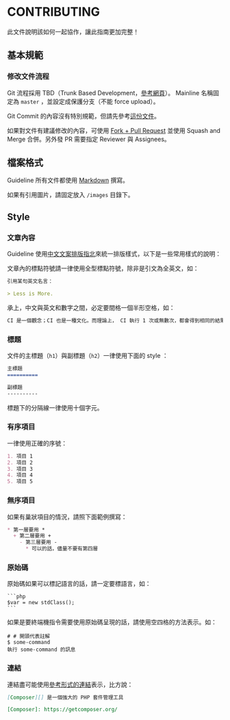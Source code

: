 CONTRIBUTING
==========

此文件說明該如何一起協作，讓此指南更加完整！

基本規範
----------

### 修改文件流程

Git 流程採用 TBD（Trunk Based Development，[參考網頁](http://paulhammant.com/2013/04/05/what-is-trunk-based-development/)）。 Mainline 名稱固定為 `master` ，並設定成保護分支（不能 force upload）。

Git Commit 的內容沒有特別規範，但請先參考[這份文件](https://blog.louie.lu/2017/03/21/%E5%A6%82%E4%BD%95%E5%AF%AB%E4%B8%80%E5%80%8B-git-commit-message/)。

如果對文件有建議修改的內容，可使用 [Fork + Pull Request](https://git-scm.com/book/zh-tw/v2/GitHub-%E5%8F%83%E8%88%87%E4%B8%80%E5%80%8B%E5%B0%88%E6%A1%88) 並使用 Squash and Merge 合併。另外發 PR 需要指定 Reviewer 與 Assignees。

檔案格式
----------

Guideline 所有文件都使用 [Markdown][] 撰寫。

如果有引用圖片，請固定放入 `/images` 目錄下。

Style
----------

### 文章內容

Guideline 使用[中文文案排版指北](https://github.com/sparanoid/chinese-copywriting-guidelines/blob/master/README.md)來統一排版樣式，以下是一些常用樣式的說明：

文章內的標點符號請一律使用全型標點符號，除非是引文為全英文，如：

```markdown
引用某句英文名言：

> Less is More.
```

承上，中文與英文和數字之間，必定要間格一個半形空格，如：

```markdown
CI 是一個觀念；CI 也是一種文化。而理論上， CI 執行 1 次或無數次，都會得到相同的結果。
```

### 標題

文件的主標題（`h1`）與副標題（`h2`）一律使用下面的 style ：

```markdown
主標題
==========

副標題
----------
```

標題下的分隔線一律使用十個字元。

### 有序項目

一律使用正確的序號：

```markdown
1. 項目 1
2. 項目 2
3. 項目 3
4. 項目 4
5. 項目 5
```

### 無序項目

如果有巢狀項目的情況，請照下面範例撰寫：

```markdown
* 第一層要用 *
  + 第二層要用 +
    - 第三層要用 -
      * 可以的話，儘量不要有第四層
```

### 原始碼

原始碼如果可以標記語言的話，請一定要標語言，如：

    ```php
    $var = new stdClass();
    ```

如果是要終端機指令需要使用原始碼呈現的話，請使用空四格的方法表示。如：

    # # 開頭代表註解
    $ some-command
    執行 some-command 的訊息

### 連結

連結盡可能使用[參考形式的連結][]表示，比方說：

```markdown
[Composer][] 是一個強大的 PHP 套件管理工具

[Composer]: https://getcomposer.org/
```

[Markdown]: http://markdown.tw/
[參考形式的連結]: http://markdown.tw/#link
